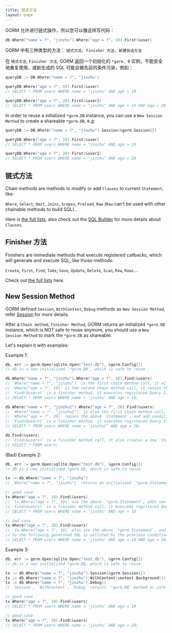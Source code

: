 ```yaml
---
title: 链式方法
layout: page
---
```


GORM 允许进行链式操作，所以您可以像这样写代码：

```go
db.Where("name = ?", "jinzhu").Where("age = ?", 18).First(&user)
```

GORM 中有三种类型的方法： `链式方法`、`Finisher 方法`、`新建会话方法`

在 `链式方法`, `Finisher 方法`, GORM 返回一个初始化的 `*gorm. B` 实例，不能安全地重复使用，或新生成的 SQL 可能会被先前的条件污染，例如：

```go
queryDB := DB.Where("name = ?", "jinzhu")

queryDB.Where("age > ?", 10).First(&user)
// SELECT * FROM users WHERE name = "jinzhu" AND age > 10

queryDB.Where("age > ?", 20).First(&user2)
// SELECT * FROM users WHERE name = "jinzhu" AND age > 10 AND age > 20
```

In order to reuse a initialized `*gorm.DB` instance, you can use a `New Session Method` to create a shareable `*gorm.DB`, e.g:

```go
queryDB := DB.Where("name = ?", "jinzhu").Session(&gorm.Session{})

queryDB.Where("age > ?", 10).First(&user)
// SELECT * FROM users WHERE name = "jinzhu" AND age > 10

queryDB.Where("age > ?", 20).First(&user2)
// SELECT * FROM users WHERE name = "jinzhu" AND age > 20
```

## 链式方法

Chain methods are methods to modify or add `Clauses` to current `Statement`, like:

`Where`, `Select`, `Omit`, `Joins`, `Scopes`, `Preload`, `Raw` (`Raw` can't be used with other chainable methods to build SQL)...

Here is [the full lists](https://github.com/go-gorm/gorm/blob/master/chainable_api.go), also check out the [SQL Builder](sql_builder.html) for more details about `Clauses`.

## <span id="finisher_method">Finisher 方法</span>

Finishers are immediate methods that execute registered callbacks, which will generate and execute SQL, like those methods:

`Create`, `First`, `Find`, `Take`, `Save`, `Update`, `Delete`, `Scan`, `Row`, `Rows`...

Check out [the full lists](https://github.com/go-gorm/gorm/blob/master/finisher_api.go) here.

## <span id="goroutine_safe">New Session Method</span>

GORM defined `Session`, `WithContext`, `Debug` methods as `New Session Method`, refer [Session](session.html) for more details.

After a `Chain method`, `Finisher Method`, GORM returns an initialized `*gorm.DB` instance, which is NOT safe to reuse anymore, you should use a `New Session Method` to mark the `*gorm.DB` as shareable.

Let's explain it with examples:

Example 1:

```go
db, err := gorm.Open(sqlite.Open("test.db"), &gorm.Config{})
// db is a new initialized `*gorm.DB`, which is safe to reuse

db.Where("name = ?", "jinzhu").Where("age = ?", 18).Find(&users)
// `Where("name = ?", "jinzhu")` is the first chain method call, it will create an initialized `*gorm.DB` instance, aka `*gorm.Statement`
// `Where("age = ?", 18)` is the second chain method call, it reuses the above `*gorm.Statement`, adds new condition `age = 18` to it
// `Find(&users)` is a finisher method, it executes registered Query Callbacks, which generates and runs the following SQL:
// SELECT * FROM users WHERE name = 'jinzhu' AND age = 18;

db.Where("name = ?", "jinzhu2").Where("age = ?", 20).Find(&users)
// `Where("name = ?", "jinzhu2")` is also the first chain method call, it creates a new `*gorm.Statement`
// `Where("age = ?", 20)` reuses the above `Statement`, and add conditions to it
// `Find(&users)` is a finisher method, it executes registered Query Callbacks, generates and runs the following SQL:
// SELECT * FROM users WHERE name = 'jinzhu2' AND age = 20;

db.Find(&users)
// `Find(&users)` is a finisher method call, it also creates a new `Statement` and executes registered Query Callbacks, generates and runs the following SQL:
// SELECT * FROM users;
```

(Bad) Example 2:

```go
db, err := gorm.Open(sqlite.Open("test.db"), &gorm.Config{})
// db is a new initialized *gorm.DB, which is safe to reuse

tx := db.Where("name = ?", "jinzhu")
// `Where("name = ?", "jinzhu")` returns an initialized `*gorm.Statement` instance after chain method `Where`, which is NOT safe to reuse

// good case
tx.Where("age = ?", 18).Find(&users)
// `tx.Where("age = ?", 18)` use the above `*gorm.Statement`, adds new condition to it
// `Find(&users)` is a finisher method call, it executes registered Query Callbacks, generates and runs the following SQL:
// SELECT * FROM users WHERE name = 'jinzhu' AND age = 18

// bad case
tx.Where("age = ?", 28).Find(&users)
// `tx.Where("age = ?", 18)` also use the above `*gorm.Statement`, and keep adding conditions to it
// So the following generated SQL is polluted by the previous conditions:
// SELECT * FROM users WHERE name = 'jinzhu' AND age = 18 AND age = 28;
```

Example 3:

```go
db, err := gorm.Open(sqlite.Open("test.db"), &gorm.Config{})
// db is a new initialized *gorm.DB, which is safe to reuse

tx := db.Where("name = ?", "jinzhu").Session(&gorm.Session{})
tx := db.Where("name = ?", "jinzhu").WithContext(context.Background())
tx := db.Where("name = ?", "jinzhu").Debug()
// `Session`, `WithContext`, `Debug` returns `*gorm.DB` marked as safe to reuse, newly initialized `*gorm.Statement` based on it keeps current conditions

// good case
tx.Where("age = ?", 18).Find(&users)
// SELECT * FROM users WHERE name = 'jinzhu' AND age = 18

// good case
tx.Where("age = ?", 28).Find(&users)
// SELECT * FROM users WHERE name = 'jinzhu' AND age = 28;
```
